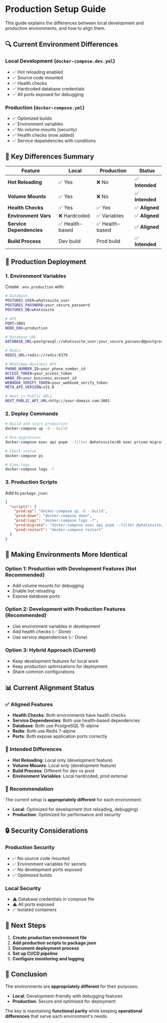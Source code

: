 # Production Setup Guide

This guide explains the differences between local development and production environments, and how to align them.

## 🔍 **Current Environment Differences**

### **Local Development** (`docker-compose.dev.yml`)

- ✅ Hot reloading enabled
- ✅ Source code mounted
- ✅ Health checks
- ✅ Hardcoded database credentials
- ✅ All ports exposed for debugging

### **Production** (`docker-compose.yml`)

- ✅ Optimized builds
- ✅ Environment variables
- ✅ No volume mounts (security)
- ✅ Health checks (now added)
- ✅ Service dependencies with conditions

## 🎯 **Key Differences Summary**

| Feature                  | Local           | Production      | Status          |
| ------------------------ | --------------- | --------------- | --------------- |
| **Hot Reloading**        | ✅ Yes          | ❌ No           | ✅ **Intended** |
| **Volume Mounts**        | ✅ Yes          | ❌ No           | ✅ **Intended** |
| **Health Checks**        | ✅ Yes          | ✅ Yes          | ✅ **Aligned**  |
| **Environment Vars**     | ❌ Hardcoded    | ✅ Variables    | ✅ **Aligned**  |
| **Service Dependencies** | ✅ Health-based | ✅ Health-based | ✅ **Aligned**  |
| **Build Process**        | Dev build       | Prod build      | ✅ **Intended** |

## 🚀 **Production Deployment**

### 1. **Environment Variables**

Create `.env.production` with:

```bash
# Database
POSTGRES_USER=whatssuite_user
POSTGRES_PASSWORD=your_secure_password
POSTGRES_DB=whatssuite

# API
PORT=3001
NODE_ENV=production

# Database URL
DATABASE_URL=postgresql://whatssuite_user:your_secure_password@postgres:5432/whatssuite?schema=public

# Redis
REDIS_URL=redis://redis:6379

# WhatsApp Business API
PHONE_NUMBER_ID=your_phone_number_id
ACCESS_TOKEN=your_access_token
WABA_ID=your_business_account_id
WEBHOOK_VERIFY_TOKEN=your_webhook_verify_token
META_API_VERSION=v21.0

# Next.js Public URLs
NEXT_PUBLIC_API_URL=http://your-domain.com:3001
```

### 2. **Deploy Commands**

```bash
# Build and start production
docker-compose up -d --build

# Run migrations
docker-compose exec api pnpm --filter @whatssuite/db exec prisma migrate deploy

# Check status
docker-compose ps

# View logs
docker-compose logs -f
```

### 3. **Production Scripts**

Add to `package.json`:

```json
{
  "scripts": {
    "prod:up": "docker-compose up -d --build",
    "prod:down": "docker-compose down",
    "prod:logs": "docker-compose logs -f",
    "prod:migrate": "docker-compose exec api pnpm --filter @whatssuite/db exec prisma migrate deploy",
    "prod:restart": "docker-compose restart"
  }
}
```

## 🔧 **Making Environments More Identical**

### **Option 1: Production with Development Features** (Not Recommended)

- Add volume mounts for debugging
- Enable hot reloading
- Expose database ports

### **Option 2: Development with Production Features** (Recommended)

- Use environment variables in development
- Add health checks (✅ Done)
- Use service dependencies (✅ Done)

### **Option 3: Hybrid Approach** (Current)

- Keep development features for local work
- Keep production optimizations for deployment
- Share common configurations

## 📊 **Current Alignment Status**

### ✅ **Aligned Features**

- **Health Checks**: Both environments have health checks
- **Service Dependencies**: Both use health-based dependencies
- **Database**: Both use PostgreSQL 15-alpine
- **Redis**: Both use Redis 7-alpine
- **Ports**: Both expose application ports correctly

### 🔄 **Intended Differences**

- **Hot Reloading**: Local only (development feature)
- **Volume Mounts**: Local only (development feature)
- **Build Process**: Different for dev vs prod
- **Environment Variables**: Local hardcoded, prod external

### 🎯 **Recommendation**

The current setup is **appropriately different** for each environment:

- **Local**: Optimized for development (hot reloading, debugging)
- **Production**: Optimized for performance and security

## 🔒 **Security Considerations**

### **Production Security**

- ✅ No source code mounted
- ✅ Environment variables for secrets
- ✅ No development ports exposed
- ✅ Optimized builds

### **Local Security**

- ⚠️ Database credentials in compose file
- ⚠️ All ports exposed
- ✅ Isolated containers

## 📝 **Next Steps**

1. **Create production environment file**
2. **Add production scripts to package.json**
3. **Document deployment process**
4. **Set up CI/CD pipeline**
5. **Configure monitoring and logging**

## 🎉 **Conclusion**

The environments are **appropriately different** for their purposes:

- **Local**: Development-friendly with debugging features
- **Production**: Secure and optimized for deployment

The key is maintaining **functional parity** while keeping **operational differences** that serve each environment's needs.
